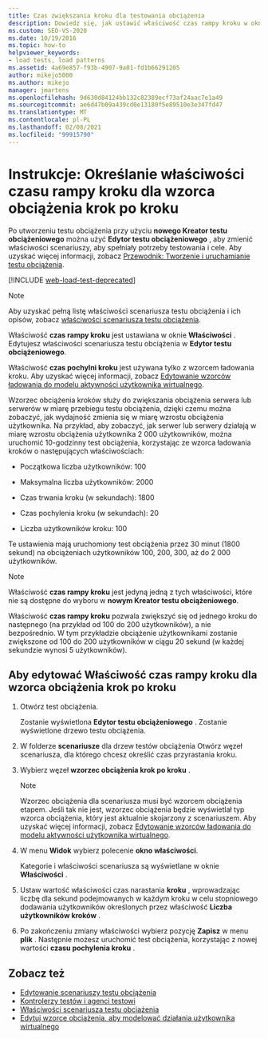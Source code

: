 ```yaml
---
title: Czas zwiększania kroku dla testowania obciążenia
description: Dowiedz się, jak ustawić właściwość czas rampy kroku w okno Właściwości. Właściwość czas pochylni kroku jest używana tylko z wzorcem ładowania kroku.
ms.custom: SEO-VS-2020
ms.date: 10/19/2016
ms.topic: how-to
helpviewer_keywords:
- load tests, load patterns
ms.assetid: 4a69e857-f93b-4907-9a01-fd1b66291205
author: mikejo5000
ms.author: mikejo
manager: jmartens
ms.openlocfilehash: 9d630d84124bb132c82389ecf73af24aac7e1a49
ms.sourcegitcommit: ae6d47b09a439cd0e13180f5e89510e3e347fd47
ms.translationtype: MT
ms.contentlocale: pl-PL
ms.lasthandoff: 02/08/2021
ms.locfileid: "99915790"
---
```

# <a name="how-to-specify-the-step-ramp-time-property-for-a-step-load-pattern"></a>Instrukcje: Określanie właściwości czasu rampy kroku dla wzorca obciążenia krok po kroku

Po utworzeniu testu obciążenia przy użyciu **nowego Kreator testu obciążeniowego** można użyć **Edytor testu obciążeniowego** , aby zmienić właściwości scenariuszy, aby spełniały potrzeby testowania i cele. Aby uzyskać więcej informacji, zobacz [Przewodnik: Tworzenie i uruchamianie testu obciążenia](../test/walkthrough-create-and-run-a-load-test.md).

[!INCLUDE [web-load-test-deprecated](includes/web-load-test-deprecated.md)]

> [!NOTE]
> Aby uzyskać pełną listę właściwości scenariusza testu obciążenia i ich opisów, zobacz [właściwości scenariusza testu obciążenia](../test/load-test-scenario-properties.md).

Właściwość **czas rampy kroku** jest ustawiana w oknie **Właściwości** . Edytujesz właściwości scenariusza testu obciążenia w **Edytor testu obciążeniowego**.

Właściwość **czas pochylni kroku** jest używana tylko z wzorcem ładowania kroku. Aby uzyskać więcej informacji, zobacz [Edytowanie wzorców ładowania do modelu aktywności użytkownika wirtualnego](../test/edit-load-patterns-to-model-virtual-user-activities.md).

Wzorzec obciążenia kroków służy do zwiększania obciążenia serwera lub serwerów w miarę przebiegu testu obciążenia, dzięki czemu można zobaczyć, jak wydajność zmienia się w miarę wzrostu obciążenia użytkownika. Na przykład, aby zobaczyć, jak serwer lub serwery działają w miarę wzrostu obciążenia użytkownika 2 000 użytkowników, można uruchomić 10-godzinny test obciążenia, korzystając ze wzorca ładowania kroków o następujących właściwościach:

- Początkowa liczba użytkowników: 100

- Maksymalna liczba użytkowników: 2000

- Czas trwania kroku (w sekundach): 1800

- Czas pochylenia kroku (w sekundach): 20

- Liczba użytkowników kroku: 100

Te ustawienia mają uruchomiony test obciążenia przez 30 minut (1800 sekund) na obciążeniach użytkowników 100, 200, 300, aż do 2 000 użytkowników.

> [!NOTE]
> Właściwość **czas rampy kroku** jest jedyną jedną z tych właściwości, które nie są dostępne do wyboru w **nowym Kreator testu obciążeniowego**.

Właściwość **czas rampy kroku** pozwala zwiększyć się od jednego kroku do następnego (na przykład od 100 do 200 użytkowników), a nie bezpośrednio. W tym przykładzie obciążenie użytkownikami zostanie zwiększone od 100 do 200 użytkowników w ciągu 20 sekund (w każdej sekundzie wynosi 5 użytkowników).

## <a name="to-edit-the-step-ramp-time-property-for-a-step-load-pattern"></a>Aby edytować Właściwość czas rampy kroku dla wzorca obciążenia krok po kroku

1. Otwórz test obciążenia.

     Zostanie wyświetlona **Edytor testu obciążeniowego** . Zostanie wyświetlone drzewo testu obciążenia.

2. W folderze **scenariusze** dla drzew testów obciążenia Otwórz węzeł scenariusza, dla którego chcesz określić czas przyrastania kroku.

3. Wybierz węzeł **wzorzec obciążenia krok po kroku** .

    > [!NOTE]
    > Wzorzec obciążenia dla scenariusza musi być wzorcem obciążenia etapem. Jeśli tak nie jest, wzorzec obciążenia będzie wyświetlał typ wzorca obciążenia, który jest aktualnie skojarzony z scenariuszem. Aby uzyskać więcej informacji, zobacz [Edytowanie wzorców ładowania do modelu aktywności użytkownika wirtualnego](../test/edit-load-patterns-to-model-virtual-user-activities.md).

4. W menu **Widok** wybierz polecenie **okno właściwości**.

     Kategorie i właściwości scenariusza są wyświetlane w oknie **Właściwości** .

5. Ustaw wartość właściwości czas narastania **kroku** , wprowadzając liczbę dla sekund podejmowanych w każdym kroku w celu stopniowego dodawania użytkowników określonych przez właściwość **Liczba użytkowników kroków** .

6. Po zakończeniu zmiany właściwości wybierz pozycję **Zapisz** w menu **plik** . Następnie możesz uruchomić test obciążenia, korzystając z nowej wartości **czasu pochylenia kroku** .

## <a name="see-also"></a>Zobacz też

- [Edytowanie scenariuszy testu obciążenia](../test/edit-load-test-scenarios.md)
- [Kontrolerzy testów i agenci testowi](configure-test-agents-and-controllers-for-load-tests.md)
- [Właściwości scenariusza testu obciążenia](../test/load-test-scenario-properties.md)
- [Edytuj wzorce obciążenia, aby modelować działania użytkownika wirtualnego](../test/edit-load-patterns-to-model-virtual-user-activities.md)
